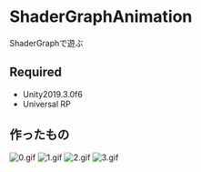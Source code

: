 ShaderGraphAnimation
====

ShaderGraphで遊ぶ

## Required

- Unity2019.3.0f6
- Universal RP

## 作ったもの

![0.gif](https://gyazo.com/d419850359bdf1aa0bdade0231351037.gif)
![1.gif](https://i.gyazo.com/407f5782e662b822ccabea1f31d595bf.gif)
![2.gif](https://i.gyazo.com/b10c160ef519cb4869dd6cc64803313a.gif)
![3.gif](https://gyazo.com/96cf2897b255065e41294d9f37d5aa11.gif)
